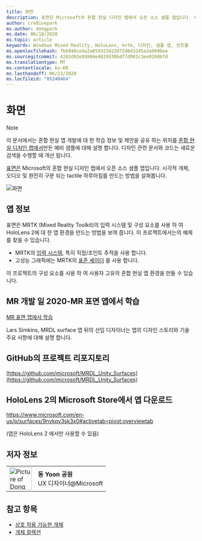 ```yaml
---
title: 화면
description: 표면은 Microsoft의 혼합 현실 디자인 랩에서 오픈 소스 샘플 앱입니다. 시각적 개체, 오디오 및 완전히 구분 되는 tactile 하루아침를 만드는 방법을 살펴봅니다.
author: cre8ivepark
ms.author: dongpark
ms.date: 06/18/2020
ms.topic: article
keywords: Windows Mixed Reality, HoloLens, mrtk, 디자인, 샘플 앱, 컨트롤
ms.openlocfilehash: fb6948ceda2a059323d23d72d6d3245a3a9896ee
ms.sourcegitcommit: 4282d92e93869e4829338bdf7d981c3ee0260bfd
ms.translationtype: MT
ms.contentlocale: ko-KR
ms.lasthandoff: 06/23/2020
ms.locfileid: "85240464"
---
```

# <a name="surfaces"></a>화면

>[!NOTE]
>이 문서에서는 혼합 현실 앱 개발에 대 한 학습 정보 및 제안을 공유 하는 위치를 [혼합 현실 디자인 랩에서](https://github.com/Microsoft/MRDesignLabs_Unity)만든 예비 샘플에 대해 설명 합니다. 디자인 관련 문서와 코드는 새로운 검색을 수행할 때 개선 됩니다.

[표면은](https://github.com/microsoft/MRDL_Unity_Surfaces) Microsoft의 혼합 현실 디자인 랩에서 오픈 소스 샘플 앱입니다. 시각적 개체, 오디오 및 완전히 구분 되는 tactile 하루아침를 만드는 방법을 살펴봅니다.

![화면](images/MRDL_Surfaces_1.jpg)

## <a name="about-the-app"></a>앱 정보
표면은 MRTK (Mixed Reality Toolkit)의 입력 시스템 및 구성 요소를 사용 하 여 HoloLens 2에 대 한 앱 환경을 만드는 방법을 보여 줍니다. 이 프로젝트에서는의 예제를 찾을 수 있습니다.
- MRTK의 [입력 시스템](https://microsoft.github.io/MixedRealityToolkit-Unity/Documentation/Input/Overview.html), 특히 직접/조인트 추적을 사용 합니다.
- 고성능 그래픽에는 MRTK의 [표준 셰이더](https://microsoft.github.io/MixedRealityToolkit-Unity/Documentation/README_MRTKStandardShader.html) 를 사용 합니다.

이 프로젝트의 구성 요소를 사용 하 여 사용자 고유의 혼합 현실 앱 환경을 만들 수 있습니다.

## <a name="mr-dev-days-2020---learnings-from-the-mr-surfaces-app"></a>MR 개발 일 2020-MR 표면 앱에서 학습
[MR 표면 앱에서 학습](https://channel9.msdn.com/Shows/Docs-Mixed-Reality/Learnings-from-the-MR-Surfaces-App)

Lars Simkins, MRDL surface 앱 뒤의 선임 디자이너는 앱의 디자인 스토리와 기술 주요 사항에 대해 설명 합니다.

## <a name="project-repository-on-github"></a>GitHub의 프로젝트 리포지토리
[https://github.com/microsoft/MRDL_Unity_Surfaces](https://github.com/microsoft/MRDL_Unity_Surfaces)

## <a name="download-app-from-microsoft-store-in-hololens-2"></a>HoloLens 2의 Microsoft Store에서 앱 다운로드
https://www.microsoft.com/en-us/p/surfaces/9nvkpv3sk3x0#activetab=pivot:overviewtab

(앱은 HoloLens 2 에서만 사용할 수 있음)

## <a name="about-the-author"></a>저자 정보

<table style="border-collapse:collapse" padding-left="0px">
<tr>
<td style="border-style: none" width="60px"><img alt="Picture of Dong Yoon Park" width="60" height="60" src="images/dongyoonpark.jpg"></td>
<td style="border-style: none"><b>동 Yoon 공원</b><br>UX 디자이너@Microsoft</td>
</tr>
</table>

## <a name="see-also"></a>참고 항목

* [상호 작용 가능한 개체](interactable-object.md)
* [개체 컬렉션](object-collection.md)
